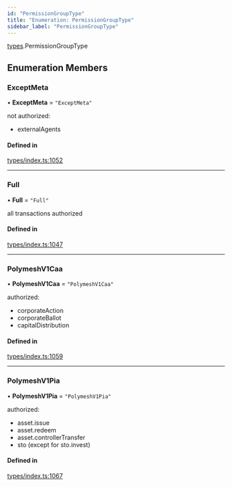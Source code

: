 ```yaml
---
id: "PermissionGroupType"
title: "Enumeration: PermissionGroupType"
sidebar_label: "PermissionGroupType"
---
```


[types](../../../modules/Types/Types.md).PermissionGroupType

## Enumeration Members

### ExceptMeta

• **ExceptMeta** = ``"ExceptMeta"``

not authorized:
  - externalAgents

#### Defined in

[types/index.ts:1052](https://github.com/PolymeshAssociation/polymesh-sdk/blob/5a778578/src/types/index.ts#L1052)

___

### Full

• **Full** = ``"Full"``

all transactions authorized

#### Defined in

[types/index.ts:1047](https://github.com/PolymeshAssociation/polymesh-sdk/blob/5a778578/src/types/index.ts#L1047)

___

### PolymeshV1Caa

• **PolymeshV1Caa** = ``"PolymeshV1Caa"``

authorized:
  - corporateAction
  - corporateBallot
  - capitalDistribution

#### Defined in

[types/index.ts:1059](https://github.com/PolymeshAssociation/polymesh-sdk/blob/5a778578/src/types/index.ts#L1059)

___

### PolymeshV1Pia

• **PolymeshV1Pia** = ``"PolymeshV1Pia"``

authorized:
  - asset.issue
  - asset.redeem
  - asset.controllerTransfer
  - sto (except for sto.invest)

#### Defined in

[types/index.ts:1067](https://github.com/PolymeshAssociation/polymesh-sdk/blob/5a778578/src/types/index.ts#L1067)
